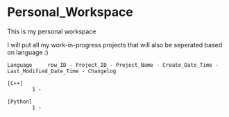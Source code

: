 # Personal_Workspace
 This is my personal workspace
 
 I will put all my work-in-progress projects that will also be seperated based on language :)



	Language     row_ID - Project_ID - Project_Name - Create_Date_Time - Last_Modified_Date_Time - Changelog	

	[C++]
			1 - 

	[Python]
			1 - 